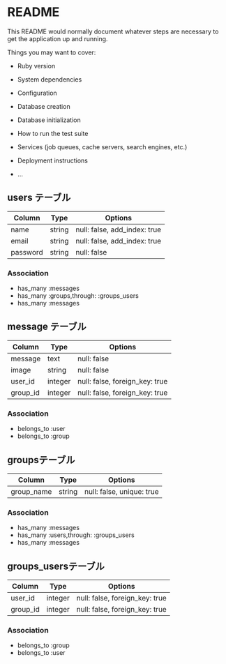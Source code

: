 # README

This README would normally document whatever steps are necessary to get the
application up and running.

Things you may want to cover:

* Ruby version

* System dependencies

* Configuration

* Database creation

* Database initialization

* How to run the test suite

* Services (job queues, cache servers, search engines, etc.)

* Deployment instructions

* ...


## users テーブル 
 
|Column|Type|Options| 
|------|----|-------| 
|name|string|null: false, add_index: true| 
|email|string|null: false, add_index: true| 
|password|string|null: false| 
 
### Association 
- has_many :messages 
- has_many :groups,through: :groups_users 
- has_many :messages 


## message テーブル 
 
|Column|Type|Options| 
|------|----|-------| 
|message|text|null: false| 
|image|string|null: false| 
|user_id|integer|null: false, foreign_key: true| 
|group_id|integer|null: false, foreign_key: true| 
  
### Association 
- belongs_to :user 
- belongs_to :group 


## groupsテーブル 
 
|Column|Type|Options| 
|------|----|-------| 
|group_name|string|null: false, unique: true| 
 
### Association 
- has_many :messages 
- has_many :users,through: :groups_users 
- has_many :messages 


## groups_usersテーブル 
 
|Column|Type|Options| 
|------|----|-------| 
|user_id|integer|null: false, foreign_key: true| 
|group_id|integer|null: false, foreign_key: true| 
 
### Association 
- belongs_to :group 
- belongs_to :user 
 